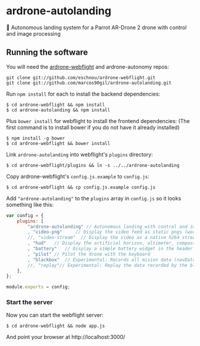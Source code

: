 # ardrone-autolanding
:helicopter: Autonomous landing system for a Parrot AR-Drone 2 drone with control and image processing 

## Running the software

You will need the
[ardrone-webflight](https://github.com/eschnou/ardrone-webflight) and
ardrone-autonomy repos:

```
git clone git://github.com/eschnou/ardrone-webflight.git
git clone git://github.com/marcos90gil/ardrone-autolanding.git
```

Run `npm install` for each to install the backend dependencies:

```
$ cd ardrone-webflight && npm install
$ cd ardrone-autolanding && npm install
```

Plus `bower install` for webflight to install the frontend dependencies:
(The first command is to install bower if you do not have it already installed)
```
$ npm install -g bower
$ cd ardrone-webflight && bower install
```

Link `ardrone-autolanding` into webflight's `plugins` directory:

```
$ cd ardrone-webflight/plugins && ln -s ../../ardrone-autolanding
```

Copy ardrone-webflight's `config.js.example` to `config.js`:

```
$ cd ardrone-webflight && cp config.js.example config.js
```

Add `"ardrone-autolanding"` to the `plugins` array in `config.js` so it looks something like this:

```javascript
var config = {
    plugins: [
        "ardrone-autolanding" // Autonomous landing with control and image processing 
        , "video-png"     // Display the video feed as static pngs (work in every browser)
        //, "video-stream"  // Display the video as a native h264 stream decoded in JS 
        , "hud"   // Display the artificial horizon, altimeter, compass, etc.
        , "battery"   // Display a simple battery widget in the header bar
        , "pilot" // Pilot the drone with the keyboard
        , "blackbox"  // Experimental: Records all mision data (navData, raw video, PaVE headers, etc.)
        //, "replay"// Experimental: Replay the data recorded by the blackbox
    ],
};

module.exports = config;
```

### Start the server

Now you can start the webflight server:

```
$ cd ardrone-webflight && node app.js
```

And point your browser at http://localhost:3000/
